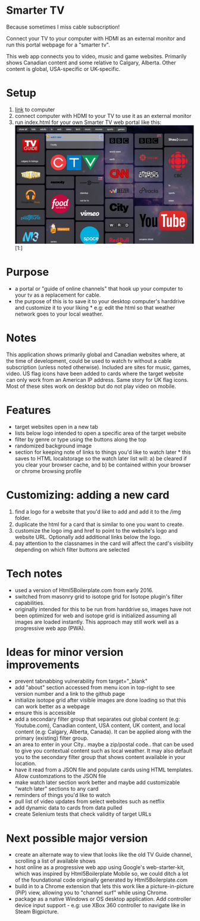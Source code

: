 # Smarter TV
Because sometimes I miss cable subscription!  
  
Connect your TV to your computer with HDMI as an external monitor and run this portal webpage for a "smarter tv".  
  
This web app connects you to video, music and game websites. Primarily shows Canadian content and some relative to Calgary, Alberta. Other content is global, USA-specific or UK-specific.  

# Setup
1. [link](https://github.com/BumbleB2na/smarter-tv/archive/master.zip "download this project") to computer
2. connect computer with HDMI to your TV to use it as an external monitor
3. run index.html for your own Smarter TV web portal like this: ![Alt](/README_app-screenshot.png "Scrrenshot of Smarter TV web app")  
[1:]
# Purpose
* a portal or "guide of online channels" that hook up your computer to your tv as a replacement for cable.  
* the purpose of this is to save it to your desktop computer's harddrive and customize it to your liking * e.g: edit the html so that weather network goes to your local weather.  

# Notes
This application shows primarily global and Canadian websites where, at the time of development, could be used to watch tv without a cable subscription (unless noted otherwise). Included are sites for music, games, video. US flag icons have been added to cards where the target website can only work from an American IP address. Same story for UK flag icons. Most of these sites work on desktop but do not play video on mobile.  

# Features
* target websites open in a new tab  
* lists below logo intended to open a specific area of the target website  
* filter by genre or type using the buttons along the top  
* randomized background image  
* section for keeping note of links to things you'd like to watch later * this saves to HTML localstorage so the watch later list will: a) be cleared if you clear your browser cache, and b) be contained within your browser or chrome browsing profile  

# Customizing: adding a new card
1. find a logo for a website that you'd like to add and add it to the /img folder.
2. duplicate the html for a card that is similar to one you want to create.
3. customize the logo img and href to point to the website's logo and website URL. Optionally add additional links below the logo.
4. pay attention to the classnames in the card will affect the card's visibility depending on which filter buttons are selected

# Tech notes
* used a version of Html5Boilerplate.com from early 2016.  
* switched from masonry grid to isotope grid for Isotope plugin's filter capabilities.  
* originally intended for this to be run from harddrive so, images have not been optimized for web and isotope grid is initialized assuming all images are loaded instantly. This approach may still work well as a progressive web app (PWA).  

# Ideas for minor version improvements
* prevent tabnabbing vulnerability from target="_blank"
* add "about" section accessed from menu icon in top-right to see version number and a link to the github page
* initialize isotope grid after visible images are done loading so that this can work better as a webpage  
* ensure this is accessible  
* add a secondary filter group that separates out global content (e.g: Youtube.com), Canadian content, USA content, UK content, and local content (e.g: Calgary, Alberta, Canada). It can be applied along with the primary (existing) filter group.  
* an area to enter in your City.. maybe a zip/postal code.. that can be used to give you contextual content such as local weather. It may also default you to the secondary filter group that shows content available in your location.  
* have it read from a JSON file and populate cards using HTML templates. Allow customzations to the JSON file  
* make watch later section work better and maybe add customizable "watch later" sections to any card
* reminders of things you'd like to watch  
* pull list of video updates from select websites such as netflix  
* add dynamic data to cards from data pulled  
* create Selenium tests that check validity of target URLs  

# Next possible major version
* create an alternate way to view that looks like the old TV Guide channel, scrolling a list of available shows
* host online as a progressive web app using Google's web-starter-kit, which was inspired by Html5Boilerplate Mobile so, we could ditch a lot of the foundational code originally generated by Html5Boilerplate.com
* build in to a Chrome extension that lets this work like a picture-in-picture (PiP) view, allowing you to "channel surf" while using Chrome.
* package as a native Windows or OS desktop application. Add controller device input support - e.g: use XBox 360 controller to navigate like in Steam Bigpicture.